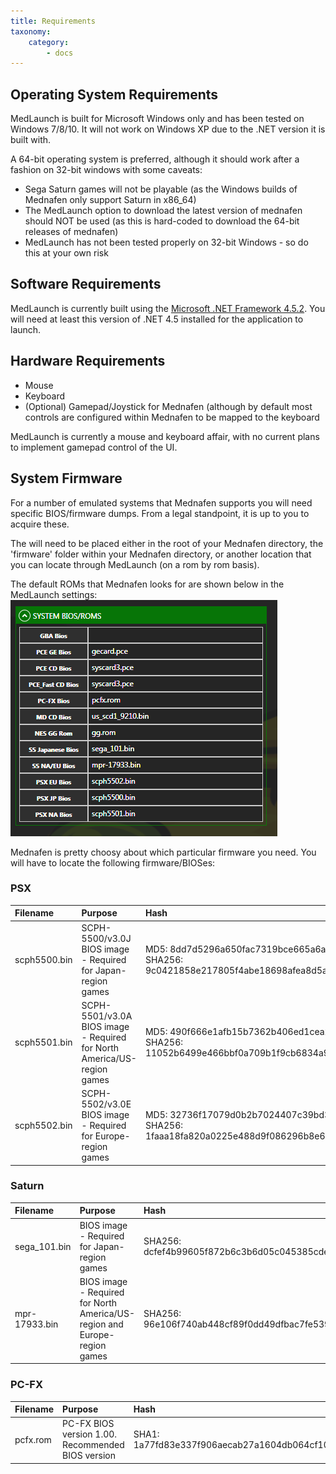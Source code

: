 ```yaml
---
title: Requirements
taxonomy:
    category:
        - docs
---
```


## Operating System Requirements

MedLaunch is built for Microsoft Windows only and has been tested on Windows 7/8/10. It will not work on Windows XP due to the .NET version it is built with.

A 64-bit operating system is preferred, although it should work after a fashion on 32-bit windows with some caveats:

* Sega Saturn games will not be playable (as the Windows builds of Mednafen only support Saturn in x86_64)
* The MedLaunch option to download the latest version of mednafen should NOT be used (as this is hard-coded to download the 64-bit releases of mednafen)
* MedLaunch has not been tested properly on 32-bit Windows - so do this at your own risk

## Software Requirements

MedLaunch is currently built using the [Microsoft .NET Framework 4.5.2](https://www.microsoft.com/en-gb/download/details.aspx?id=42643). You will need at least this version of .NET 4.5 installed for the application to launch.

## Hardware Requirements

* Mouse
* Keyboard
* (Optional) Gamepad/Joystick for Mednafen (although by default most controls are configured within Mednafen to be mapped to the keyboard

MedLaunch is currently a mouse and keyboard affair, with no current plans to implement gamepad control of the UI.

## System Firmware

For a number of emulated systems that Mednafen supports you will need specific BIOS/firmware dumps. From a legal standpoint, it is up to you to acquire these.

The will need to be placed either in the root of your Mednafen directory, the 'firmware' folder within your Mednafen directory, or another location that you can locate through MedLaunch (on a rom by rom basis).

The default ROMs that Mednafen looks for are shown below in the MedLaunch settings:
![](biosfirmware01.PNG)

Mednafen is pretty choosy about which particular firmware you need. You will have to locate the following firmware/BIOSes:

### PSX

|  Filename  |  Purpose  |  Hash  |
|  :-----          |  :-----          |  :-----          |
|  scph5500.bin |  SCPH-5500/v3.0J BIOS image - Required for Japan-region games |  MD5: 8dd7d5296a650fac7319bce665a6a53c <br />SHA256: 9c0421858e217805f4abe18698afea8d5aa36ff0727eb8484944e00eb5e7eadb|
|  scph5501.bin |  SCPH-5501/v3.0A BIOS image - Required for North America/US-region games |  MD5: 490f666e1afb15b7362b406ed1cea246 <br />SHA256: 11052b6499e466bbf0a709b1f9cb6834a9418e66680387912451e971cf8a1fef |
|  scph5502.bin |  SCPH-5502/v3.0E BIOS image - Required for Europe-region games |  MD5: 32736f17079d0b2b7024407c39bd3050 <br />SHA256: 1faaa18fa820a0225e488d9f086296b8e6c46df739666093987ff7d8fd352c09 |

### Saturn
|  Filename  |  Purpose  |  Hash  |
|  :-----          |  :-----          |  :-----          |
|  sega_101.bin |  BIOS image - Required for Japan-region games |  SHA256: dcfef4b99605f872b6c3b6d05c045385cdea3d1b702906a0ed930df7bcb7deac|
|  mpr-17933.bin |  BIOS image - Required for North America/US-region and Europe-region games |  SHA256: 96e106f740ab448cf89f0dd49dfbac7fe5391cb6bd6e14ad5e3061c13330266f |

### PC-FX
|  Filename  |  Purpose  |  Hash  |
|  :-----          |  :-----          |  :-----          |
|  pcfx.rom |  PC-FX BIOS version 1.00. Recommended BIOS version |  SHA1: 1a77fd83e337f906aecab27a1604db064cf10074|
